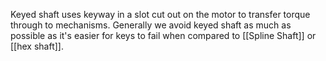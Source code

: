 Keyed shaft uses keyway in a slot cut out on the motor to transfer torque through to mechanisms. Generally we avoid keyed shaft as much as possible as it's easier for keys to fail when compared to [[Spline Shaft]] or [[hex shaft]].